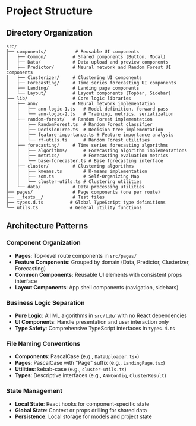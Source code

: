 # Project Structure

## Directory Organization

```
src/
├── components/           # Reusable UI components
│   ├── Common/          # Shared components (Button, Modal)
│   ├── Data/            # Data upload and preview components
│   ├── Predictor/       # Neural network and Random Forest UI components
│   ├── Clusterizer/     # Clustering UI components
│   ├── Forecasting/     # Time series forecasting UI components
│   ├── Landing/         # Landing page components
│   └── Layout/          # Layout components (Topbar, Sidebar)
├── lib/                 # Core logic libraries
│   ├── ann/             # Neural network implementation
│   │   ├── ann-logic-1.ts   # Model definition, forward pass
│   │   └── ann-logic-2.ts   # Training, metrics, serialization
│   ├── random-forest/   # Random Forest implementation
│   │   ├── RandomForest.ts  # Random Forest classifier
│   │   ├── DecisionTree.ts  # Decision tree implementation
│   │   ├── feature-importance.ts # Feature importance analysis
│   │   └── rf-utils.ts      # Random Forest utilities
│   ├── forecasting/     # Time series forecasting algorithms
│   │   ├── algorithms/      # Forecasting algorithm implementations
│   │   ├── metrics/         # Forecasting evaluation metrics
│   │   └── base-forecaster.ts # Base forecasting interface
│   ├── cluster/         # Clustering algorithms
│   │   ├── kmeans.ts        # K-means implementation
│   │   ├── som.ts           # Self-Organizing Map
│   │   └── cluster-utils.ts # Clustering utilities
│   └── data/            # Data processing utilities
├── pages/               # Page components (one per route)
├── __tests__/           # Test files
├── types.d.ts          # Global TypeScript type definitions
└── utils.ts            # General utility functions
```

## Architecture Patterns

### Component Organization
- **Pages**: Top-level route components in `src/pages/`
- **Feature Components**: Grouped by domain (Data, Predictor, Clusterizer, Forecasting)
- **Common Components**: Reusable UI elements with consistent props interface
- **Layout Components**: App shell components (navigation, sidebars)

### Business Logic Separation
- **Pure Logic**: All ML algorithms in `src/lib/` with no React dependencies
- **UI Components**: Handle presentation and user interaction only
- **Type Safety**: Comprehensive TypeScript interfaces in `types.d.ts`

### File Naming Conventions
- **Components**: PascalCase (e.g., `DataUploader.tsx`)
- **Pages**: PascalCase with "Page" suffix (e.g., `LandingPage.tsx`)
- **Utilities**: kebab-case (e.g., `cluster-utils.ts`)
- **Types**: Descriptive interfaces (e.g., `ANNConfig`, `ClusterResult`)

### State Management
- **Local State**: React hooks for component-specific state
- **Global State**: Context or props drilling for shared data
- **Persistence**: Local storage for models and project state